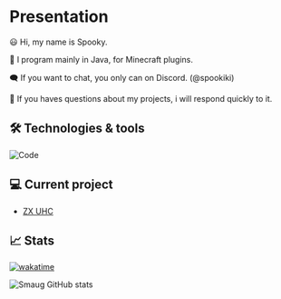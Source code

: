 # Presentation
😃 Hi, my name is Spooky.

👀 I program mainly in Java, for Minecraft plugins.

🗨️ If you want to chat, you only can on Discord. (@spookiki)

🎈 If you haves questions about my projects, i will respond quickly to it.

## 🛠 Technologies & tools

![Code](https://img.shields.io/badge/Code-Java-informational?style=flat&logo=Code&logoColor=white&color=2bbc8a)

## 💻 Current project

- [ZX UHC](https://github.com/Spookiki/zx-uhc-rework)

## 📈 Stats

[![wakatime](https://wakatime.com/badge/user/50c7d9f2-e3a9-4f26-9566-3446c4736f17.svg)](https://wakatime.com/@50c7d9f2-e3a9-4f26-9566-3446c4736f17)

![Smaug GitHub stats](https://github-readme-stats.vercel.app/api?username=Spookiki&show_icons=true&theme=radical)

